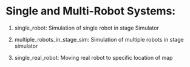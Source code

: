 # Single and Multi-Robot Systems:

1. single_robot:      Simulation of single robot in stage Simulator

2. multiple_robots_in_stage_sim:   Simulation of multiple robots in stage simulator

3. single_real_robot:       Moving real robot to specific location of map
